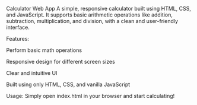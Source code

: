 Calculator Web App
A simple, responsive calculator built using HTML, CSS, and JavaScript.
It supports basic arithmetic operations like addition, subtraction, multiplication, and division, with a clean and user-friendly interface.

Features:

Perform basic math operations

Responsive design for different screen sizes

Clear and intuitive UI

Built using only HTML, CSS, and vanilla JavaScript

Usage:
Simply open index.html in your browser and start calculating!
